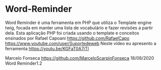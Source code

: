 # Word-Reminder
Word Reminder é uma ferramenta em PHP que utiliza o Template engine twig, focada em manter uma lista de vocabulário e fazer revisões a partir dela.
Esta aplicação PHP foi criada usando o template e conceitos ensinados por Rafael Capoani https://github.com/RafaelCapo https://www.youtube.com/user/Suportedeweb
Neste vídeo eu apresento a ferramenta https://youtu.be/KGFaT0A7iTI

Marcelo Fonseca https://github.com/MarceloScarpinFonseca 18/08/2020 Word Reminder1.2
